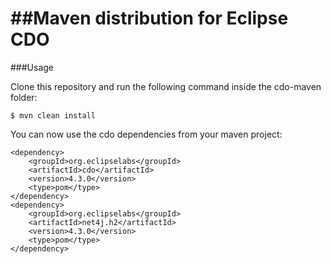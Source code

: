 ##Maven distribution for Eclipse CDO
===

###Usage

Clone this repository and run the following command inside the cdo-maven folder:

```
$ mvn clean install
```

You can now use the cdo dependencies from your maven project:

```
<dependency>
	<groupId>org.eclipselabs</groupId>
	<artifactId>cdo</artifactId>
	<version>4.3.0</version>
	<type>pom</type>
</dependency>
<dependency>
	<groupId>org.eclipselabs</groupId>
	<artifactId>net4j.h2</artifactId>
	<version>4.3.0</version>
	<type>pom</type>
</dependency>
```
